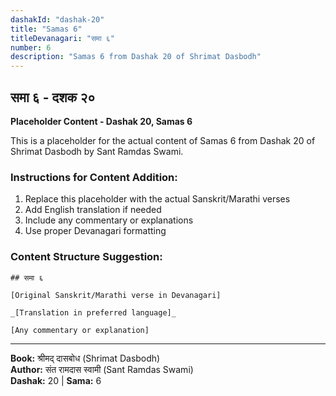 ```yaml
---
dashakId: "dashak-20"
title: "Samas 6"
titleDevanagari: "समा ६"
number: 6
description: "Samas 6 from Dashak 20 of Shrimat Dasbodh"
---
```


## समा ६ - दशक २०

<!-- TODO: Add the actual Sanskrit/Marathi content here -->

**Placeholder Content - Dashak 20, Samas 6**

This is a placeholder for the actual content of Samas 6 from Dashak 20 of Shrimat Dasbodh by Sant Ramdas Swami.

### Instructions for Content Addition:
1. Replace this placeholder with the actual Sanskrit/Marathi verses
2. Add English translation if needed
3. Include any commentary or explanations
4. Use proper Devanagari formatting

### Content Structure Suggestion:
```
## समा ६

[Original Sanskrit/Marathi verse in Devanagari]

_[Translation in preferred language]_

[Any commentary or explanation]
```

---
**Book:** श्रीमद् दासबोध (Shrimat Dasbodh)  
**Author:** संत रामदास स्वामी (Sant Ramdas Swami)  
**Dashak:** 20 | **Sama:** 6
